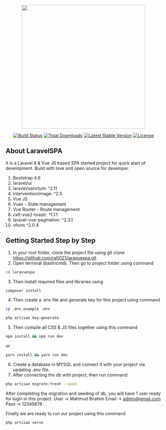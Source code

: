 <p align="center"><a href="https://laravel.com" target="_blank"><img src="https://raw.githubusercontent.com/laravel/art/master/logo-lockup/5%20SVG/2%20CMYK/1%20Full%20Color/laravel-logolockup-cmyk-red.svg" width="400"></a></p>

<p align="center">
<a href="https://travis-ci.org/laravel/framework"><img src="https://travis-ci.org/laravel/framework.svg" alt="Build Status"></a>
<a href="https://packagist.org/packages/laravel/framework"><img src="https://img.shields.io/packagist/dt/laravel/framework" alt="Total Downloads"></a>
<a href="https://packagist.org/packages/laravel/framework"><img src="https://img.shields.io/packagist/v/laravel/framework" alt="Latest Stable Version"></a>
<a href="https://packagist.org/packages/laravel/framework"><img src="https://img.shields.io/packagist/l/laravel/framework" alt="License"></a>
</p>

## About LaravelSPA
It is a Laravel 8 & Vue JS based SPA started project for quick start of development. Build with love and open source for developer. 

1. Bootstrap 4.6
2. laravel/ui
3. laravel/sanctum: ^2.11 
4. intervention/image: ^2.5
5. Vue JS
6. Vuex - State management
7. Vue Router - Route management
8. cxlt-vue2-toastr: ^1.1.1
9. laravel-vue-pagination: ^2.3.1
10. vform ^2.0.4

## Getting Started Step by Step
1. In your root folder, clone the project file using git clone https://github.com/rafi021/laravuespa.git
2. Open terminal (bash/cmd). Then go to project folder using command

```sh
cd laravuespa
```

3. Then install required files and libraries using 

```sh
composer install
```

4. Then create a .env file and generate key for this project using command 

```sh
cp .env.example .env

php artisan key:generate
```

5. Then compile all CSS & JS files together using this command

```sh
npm install && npm run dev
```

or

```sh
yarn install && yarn run dev
```
6. Create a database in MYSQL and connect it with your project via updating .env file.
7. After connecting the db with project, then run command 

```sh
php artisan migrate:fresh --seed
```

After completing the migration and seeding of db, you will have 1 user ready for login in this project. 
User -> Mahmud Ibrahim
Email -> admin@gmail.com
Pass -> 12345678

Finally we are ready to run our project using this command 

```sh
php artisan serve
```

